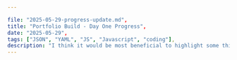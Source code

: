 ```yaml
---

file: "2025-05-29-progress-update.md",
title: "Portfolio Build - Day One Progress",
date: "2025-05-29",
tags: ["JSON", "YAML", "JS", "Javascript", "coding"],
description: "I think it would be most beneficial to highlight some things that I work on. I am doing this as a redundancy to my git commit messages, but also would like to share a high-level of where my work went to for a given day or period of time. Like I said, I want my learning journey to be transparent and shared."
---
```


